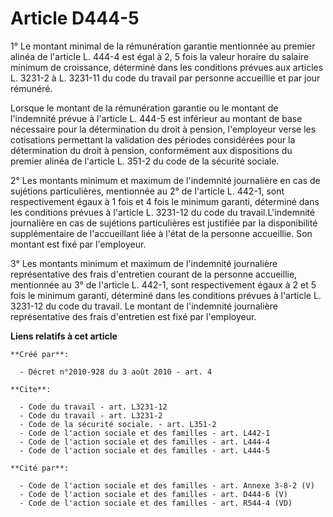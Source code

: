 # Article D444-5

1° Le montant minimal de la rémunération garantie mentionnée au premier alinéa de l'article L. 444-4 est égal à 2, 5 fois la
valeur horaire du salaire minimum de croissance, déterminé dans les conditions prévues aux articles L. 3231-2 à L. 3231-11 du
code du travail par personne accueillie et par jour rémunéré. 

Lorsque le montant de la rémunération garantie ou le montant de l'indemnité prévue à l'article L. 444-5 est inférieur au
montant de base nécessaire pour la détermination du droit à pension, l'employeur verse les cotisations permettant la
validation des périodes considérées pour la détermination du droit à pension, conformément aux dispositions du premier alinéa
de l'article L. 351-2 du code de la sécurité sociale. 

2° Les montants minimum et maximum de l'indemnité journalière en cas de sujétions particulières, mentionnée au 2° de
l'article L. 442-1, sont respectivement égaux à 1 fois et 4 fois le minimum garanti, déterminé dans les conditions prévues à
l'article L. 3231-12 du code du travail.L'indemnité journalière en cas de sujétions particulières est justifiée par la
disponibilité supplémentaire de l'accueillant liée à l'état de la personne accueillie. Son montant est fixé par l'employeur. 

3° Les montants minimum et maximum de l'indemnité journalière représentative des frais d'entretien courant de la personne
accueillie, mentionnée au 3° de l'article L. 442-1, sont respectivement égaux à 2 et 5 fois le minimum garanti, déterminé
dans les conditions prévues à l'article L. 3231-12 du code du travail. Le montant de l'indemnité journalière représentative
des frais d'entretien est fixé par l'employeur.

**Liens relatifs à cet article**

	**Créé par**:

	  - Décret n°2010-928 du 3 août 2010 - art. 4

	**Cite**:

	  - Code du travail - art. L3231-12
	  - Code du travail - art. L3231-2
	  - Code de la sécurité sociale. - art. L351-2
	  - Code de l'action sociale et des familles - art. L442-1
	  - Code de l'action sociale et des familles - art. L444-4
	  - Code de l'action sociale et des familles - art. L444-5

	**Cité par**:

	  - Code de l'action sociale et des familles - art. Annexe 3-8-2 (V)
	  - Code de l'action sociale et des familles - art. D444-6 (V)
	  - Code de l'action sociale et des familles - art. R544-4 (VD)

